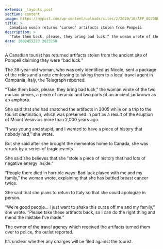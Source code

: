 ```yaml
--- 
extends: _layouts.post 
section: content 
image: https://nypost.com/wp-content/uploads/sites/2/2020/10/AFP_8Q73QB.jpg?quality=90&strip=all&w=1200 
title: > 
  Canadian woman returns ‘cursed’ artifacts stolen from Pompeii 
description: > 
  “Take them back, please, they bring bad luck,” the woman wrote of the two mosaic pieces, a piece of ceramic and two parts of an ancient jar known as an amphora.“I was young and stupid, and I wanted to have a piece of history that nobody had,” she wrote.But she said after she brought the mementos home to Canada, she was struck by a series of tragic events.She said she believes that she “stole a piece of history that had lots of negative energy inside.”“People there died in horrible ways.Bad luck played with me and my family,” the woman wrote, explaining that she has battled breast cancer twice. 
date: 1602455223.2023258 
--- 
```

A Canadian tourist has returned artifacts stolen from the ancient site of Pompeii claiming they were “bad luck.”

The 36-year-old woman, who was only identified as Nicole, sent a package of the relics and a note confessing to taking them to a local travel agent in Campania, Italy, the Telegraph reported.

“Take them back, please, they bring bad luck,” the woman wrote of the two mosaic pieces, a piece of ceramic and two parts of an ancient jar known as an amphora.

She said that she had snatched the artifacts in 2005 while on a trip to the tourist destination, which was preserved in part as a result of the eruption of Mount Vesuvius more than 2,000 years ago.

“I was young and stupid, and I wanted to have a piece of history that nobody had,” she wrote.

But she said after she brought the mementos home to Canada, she was struck by a series of tragic events.

She said she believes that she “stole a piece of history that had lots of negative energy inside.”

“People there died in horrible ways. Bad luck played with me and my family,” the woman wrote, explaining that she has battled breast cancer twice.

She said that she plans to return to Italy so that she could apologize in person.

“We’re good people… I just want to shake this curse off me and my family,” she wrote. “Please take these artifacts back, so I can do the right thing and mend the mistake I’ve made.”

The owner of the travel agency which received the artifacts turned them over to police, the outlet reported.

It’s unclear whether any charges will be filed against the tourist.
